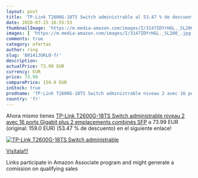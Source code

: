 ```yaml
---
layout: post
title: 'TP-Link T2600G-18TS Switch administrable al 53.47 % de descuento'
date: 2020-07-25 16:55:53
thumbnailImage: 'https://m.media-amazon.com/images/I/3147IDYrHGL._SL200_.jpg'
images: [ 'https://m.media-amazon.com/images/I/3147IDYrHGL._SL200_.jpg' ]
comments: true
category: ofertas
author: ring
slug: 'B0141JOKL0-fr'
description:
actualPrice: 73.99 EUR
currency: EUR
price: 73.99
comparePrice: 159.0 EUR
inStock: true
prodname: 'TP-Link T2600G-18TS Switch administrable niveau 2 avec 16 ports Gigabit plus 2 emplacements combinés SFP'
country: 'fr'
---
```


Ahora mismo tienes [TP-Link T2600G-18TS Switch administrable niveau 2 avec 16 ports Gigabit plus 2 emplacements combinés SFP](https://www.amazon.fr/dp/B0141JOKL0/?tag=tolees0d-21) a 73.99 EUR (original: 159.0 EUR) (53.47 %  de descuento) en el siguiente enlace!

[![TP-Link T2600G-18TS Switch administrable](https://m.media-amazon.com/images/I/3147IDYrHGL._SL200_.jpg)](https://www.amazon.fr/dp/B0141JOKL0/?tag=tolees0d-21)

[Visítala!!!](https://www.amazon.fr/dp/B0141JOKL0/?tag=tolees0d-21)

Links participate in Amazon Associate program and might generate a comission on qualifying sales
